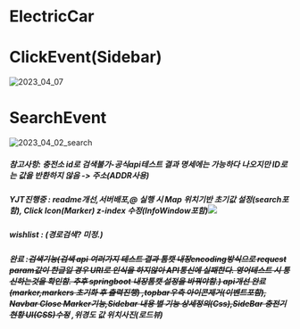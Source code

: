 # ElectricCar
# ClickEvent(Sidebar)
![2023_04_07](https://user-images.githubusercontent.com/84373336/230613364-955c10fa-4110-490f-871d-015f67029379.JPG)
# SearchEvent
![2023_04_02_search](https://user-images.githubusercontent.com/84373336/229350983-045fd4c1-1d12-4b3e-9af2-11575720ae40.png)

##### 참고사항: 충전소 id로 검색불가-공식api테스트 결과 명세에는 가능하다 나오지만 ID로는 값을 반환하지 않음 -> 주소(ADDR사용)

#####  YJT진행중 : readme개선,서버배포,@ 실행 시 Map 위치기반 초기값 설정(search포함),  Click Icon(Marker) z-index 수정(InfoWindow포함)<img src="https://img.shields.io/badge/(추가)검색 시 열려있는INFOWINDOW 제거-F05032?style=for-the-badge&logo=git&logoColor=white">

##### wishlist : (경로검색? 미정.)
##### 완료 :~~검색기능(검색 api 여러가지 테스트 결과 톰캣 내장encoding방식으로 request param값이 한글일 경우 URI로 인식을 하지않아 API통신에 실패한다. 영어테스트 시 통신하는것을 확인함. 추후 springboot 내장톰캣 설정을 바꿔야함.) api개선 완료(marker,markers 초기화 후 출력진행)  ,topbar우측 아이콘제거(이벤트포함), Navbar Close Marker기능,Sidebar 내용 별 기능 상세정의(Css),SideBar 충전기현황 UI(CSS)수정~~ ,위경도 값 위치사진(로드뷰)
